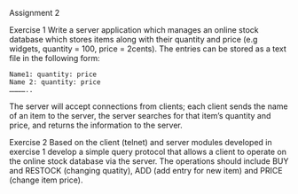 Assignment 2

Exercise 1
Write a server application which manages an online stock database which stores items along with their quantity and price (e.g widgets, quantity = 100, price = 2cents). The entries can be stored as a text file in the following form:

    Name1: quantity: price
    Name 2: quantity: price
    …………..

The server will accept connections from clients; each client sends the name of an item to the server, the server searches for that item’s quantity and price, and returns the information to the server.

Exercise 2
Based on the client (telnet) and server modules developed in exercise 1 develop a simple query protocol that allows a client to operate on the online stock database via the server. The operations should include BUY and RESTOCK (changing quatity), ADD (add entry for new item) and PRICE (change item price).
